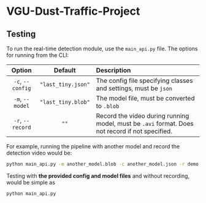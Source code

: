 # VGU-Dust-Traffic-Project

## Testing
To run the real-time detection module, use the `main_api.py` file. The options for running from the CLI:

|    Option    |    Default    |    Description   |
|     :---:    |    :----:     |       :---      |
| `-c`, `--config`  | `"last_tiny.json"` | The config file specifying classes and settings, must be `json` |
| `-m`, `--model`   | `"last_tiny.blob"` | The model file, must be converted to `.blob` |
| `-r`, `--record`   | `""` | Record the video during running model, must be `.avi` format. Does not record if not specified. |

For example, running the pipeline with another model and record the detection video would be:
```bash
python main_api.py -m another_model.blob -c another_model.json -r demo.avi
```
Testing with **the provided config and model files** and without recording, would be simple as
```bash
python main_api.py
```
